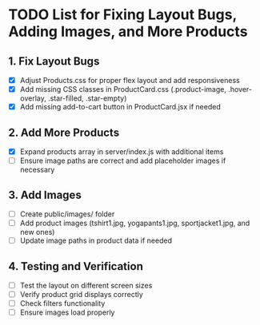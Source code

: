 # TODO List for Fixing Layout Bugs, Adding Images, and More Products

## 1. Fix Layout Bugs
- [x] Adjust Products.css for proper flex layout and add responsiveness
- [x] Add missing CSS classes in ProductCard.css (.product-image, .hover-overlay, .star-filled, .star-empty)
- [x] Add missing add-to-cart button in ProductCard.jsx if needed

## 2. Add More Products
- [x] Expand products array in server/index.js with additional items
- [ ] Ensure image paths are correct and add placeholder images if necessary

## 3. Add Images
- [ ] Create public/images/ folder
- [ ] Add product images (tshirt1.jpg, yogapants1.jpg, sportjacket1.jpg, and new ones)
- [ ] Update image paths in product data if needed

## 4. Testing and Verification
- [ ] Test the layout on different screen sizes
- [ ] Verify product grid displays correctly
- [ ] Check filters functionality
- [ ] Ensure images load properly
